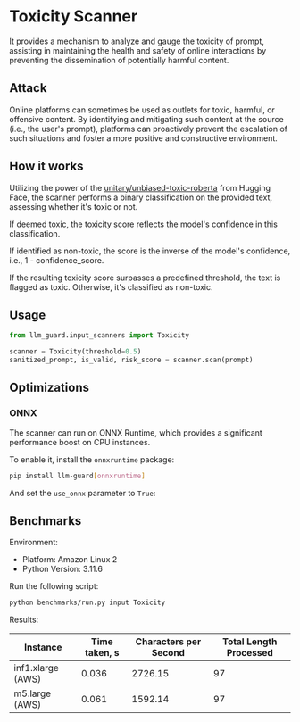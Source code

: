 # Toxicity Scanner

It provides a mechanism to analyze and gauge the toxicity of prompt, assisting in maintaining the health and safety of
online interactions by preventing the dissemination of potentially harmful content.

## Attack

Online platforms can sometimes be used as outlets for toxic, harmful, or offensive content. By identifying and
mitigating such content at the source (i.e., the user's prompt), platforms can proactively prevent the escalation of
such situations and foster a more positive and constructive environment.

## How it works

Utilizing the power of the [unitary/unbiased-toxic-roberta](https://huggingface.co/unitary/unbiased-toxic-roberta) from
Hugging Face, the scanner performs a binary classification on the provided text, assessing whether it's toxic or not.

If deemed toxic, the toxicity score reflects the model's confidence in this classification.

If identified as non-toxic, the score is the inverse of the model's confidence, i.e., 1 - confidence_score.

If the resulting toxicity score surpasses a predefined threshold, the text is flagged as toxic. Otherwise, it's
classified as non-toxic.

## Usage

```python
from llm_guard.input_scanners import Toxicity

scanner = Toxicity(threshold=0.5)
sanitized_prompt, is_valid, risk_score = scanner.scan(prompt)
```

## Optimizations

### ONNX

The scanner can run on ONNX Runtime, which provides a significant performance boost on CPU instances.

To enable it, install the `onnxruntime` package:

```sh
pip install llm-guard[onnxruntime]
```

And set the `use_onnx` parameter to `True`:

## Benchmarks

Environment:

- Platform: Amazon Linux 2
- Python Version: 3.11.6

Run the following script:

```sh
python benchmarks/run.py input Toxicity
```

Results:

| Instance          | Time taken, s | Characters per Second | Total Length Processed |
|-------------------|---------------|-----------------------|------------------------|
| inf1.xlarge (AWS) | 0.036         | 2726.15               | 97                     |
| m5.large (AWS)    | 0.061         | 1592.14               | 97                     |
